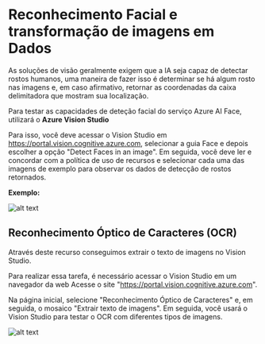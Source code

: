 # Reconhecimento Facial e transformação de imagens em Dados

As soluções de visão geralmente exigem que a IA seja capaz de detectar rostos humanos, uma maneira de fazer isso é determinar se há algum rosto nas imagens e, em caso afirmativo, retornar as coordenadas da caixa delimitadora que mostram sua localização.

Para testar as capacidades de deteção facial do serviço Azure AI Face, utilizará o **Azure Vision Studio**

Para isso, você deve acessar o Vision Studio em https://portal.vision.cognitive.azure.com, selecionar a guia Face e depois escolher a opção "Detect Faces in an image". Em seguida, você deve ler e concordar com a política de uso de recursos e selecionar cada uma das imagens de exemplo para observar os dados de detecção de rostos retornados.

**Exemplo:**

![alt text](Output/output-camera-1.png)

## Reconhecimento Óptico de Caracteres (OCR)

Através deste recurso conseguimos extrair o texto de imagens no Vision Studio.

Para realizar essa tarefa, é necessário acessar o Vision Studio em um navegador da web
Acesse o site "https://portal.vision.cognitive.azure.com".

Na página inicial, selecione "Reconhecimento Óptico de Caracteres" e, em seguida, o mosaico "Extrair texto de imagens".
Em seguida, você usará o Vision Studio para testar o OCR com diferentes tipos de imagens.

![alt text](image.png)
